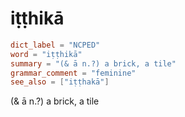 # iṭṭhikā

``` toml
dict_label = "NCPED"
word = "iṭṭhikā"
summary = "(& ā n.?) a brick, a tile"
grammar_comment = "feminine"
see_also = ["iṭṭhakā"]
```

(& ā n.?) a brick, a tile

